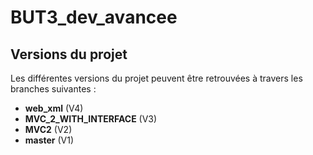 # BUT3_dev_avancee

## Versions du projet

Les différentes versions du projet peuvent être retrouvées à travers les branches suivantes :

- **web_xml** (V4)
- **MVC_2_WITH_INTERFACE** (V3)
- **MVC2** (V2)
- **master** (V1)